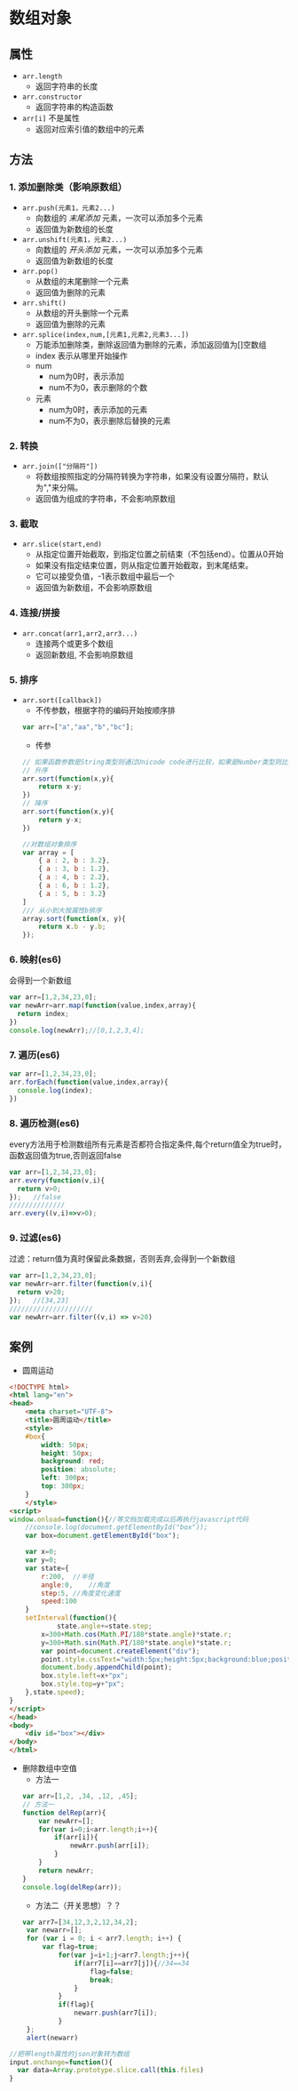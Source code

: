 # 数组对象
## 属性
- `arr.length`
  - 返回字符串的长度
- `arr.constructor`
  - 返回字符串的构造函数
- `arr[i]`  不是属性
	- 返回对应索引值的数组中的元素

## 方法
### 1. 添加删除类（影响原数组）
- `arr.push(元素1，元素2...)`
	- 向数组的 *末尾添加* 元素，一次可以添加多个元素
	- 返回值为新数组的长度
- `arr.unshift(元素1，元素2...)`
	- 向数组的 *开头添加* 元素，一次可以添加多个元素
	- 返回值为新数组的长度
- `arr.pop()`
	- 从数组的末尾删除一个元素
	- 返回值为删除的元素
- `arr.shift()`
	- 从数组的开头删除一个元素
	- 返回值为删除的元素
- `arr.splice(index,num,[元素1,元素2,元素3...])`
	- 万能添加删除类，删除返回值为删除的元素，添加返回值为[]空数组
	- index 表示从哪里开始操作
	- num
		- num为0时，表示添加
		- num不为0，表示删除的个数
	- 元素
		- num为0时，表示添加的元素
		- num不为0，表示删除后替换的元素

### 2. 转换
- `arr.join(["分隔符"])`
	- 将数组按照指定的分隔符转换为字符串，如果没有设置分隔符，默认为","来分隔。
	- 返回值为组成的字符串，不会影响原数组

### 3. 截取
- `arr.slice(start,end)`
	- 从指定位置开始截取，到指定位置之前结束（不包括end）。位置从0开始
	- 如果没有指定结束位置，则从指定位置开始截取，到末尾结束。
	- 它可以接受负值，-1表示数组中最后一个
	- 返回值为新数组，不会影响原数组

### 4. 连接/拼接
- `arr.concat(arr1,arr2,arr3...)`
	- 连接两个或更多个数组
	- 返回新数组, 不会影响原数组

### 5. 排序
- `arr.sort([callback])`
	- 不传参数，根据字符的编码开始按顺序排
	```javascript
	var arr=["a","aa","b","bc"];
	```
	- 传参
	```javascript
	// 如果函数参数是String类型则通过Unicode code进行比较，如果是Number类型则比较值的大小
	// 升序
	arr.sort(function(x,y){
		return x-y;
	})
	// 降序
	arr.sort(function(x,y){
		return y-x;
	})

	//对数组对象排序
	var array = [
		{ a : 2, b : 3.2},
		{ a : 3, b : 1.2},
		{ a : 4, b : 2.2},
		{ a : 6, b : 1.2},
		{ a : 5, b : 3.2}
	]
	/// 从小到大按属性b排序
	array.sort(function(x, y){
		return x.b - y.b;
	});
	```

### 6. 映射(es6)
会得到一个新数组

```javascript
var arr=[1,2,34,23,0];
var newArr=arr.map(function(value,index,array){
  return index;
})
console.log(newArr);//[0,1,2,3,4];
```

### 7. 遍历(es6)
```javascript
var arr=[1,2,34,23,0];
arr.forEach(function(value,index,array){
  console.log(index);
})
```
### 8. 遍历检测(es6)
every方法用于检测数组所有元素是否都符合指定条件,每个return值全为true时，函数返回值为true,否则返回false

```javascript
var arr=[1,2,34,23,0];
arr.every(function(v,i){
  return v>0;
});   //false
//////////////
arr.every((v,i)=>v>0);
```
### 9. 过滤(es6)
过滤：return值为真时保留此条数据，否则丢弃,会得到一个新数组

```javascript
var arr=[1,2,34,23,0];
var newArr=arr.filter(function(v,i){
  return v>20;
});   //[34,23]
/////////////////////
var newArr=arr.filter((v,i) => v>20)
```

## 案例
- 圆周运动
```html
<!DOCTYPE html>
<html lang="en">
<head>
	<meta charset="UTF-8">
	<title>圆周运动</title>
	<style>
	#box{
		width: 50px;
		height: 50px;
		background: red;
		position: absolute;
		left: 300px;
		top: 300px;
	}
	</style>
<script>
window.onload=function(){//等文档加载完成以后再执行javascript代码
    //console.log(document.getElementById("box"));
    var box=document.getElementById("box");

    var x=0;
    var y=0;
    var state={
    	r:200,	//半径
    	angle:0,	//角度
    	step:5,	//角度变化速度
    	speed:100
    }
    setInterval(function(){
    		state.angle+=state.step;
        x=300+Math.cos(Math.PI/180*state.angle)*state.r;
        y=300+Math.sin(Math.PI/180*state.angle)*state.r;
        var point=document.createElement("div");
        point.style.cssText="width:5px;height:5px;background:blue;position:absolute;left:"+x+"px;top:"+y+"px";
        document.body.appendChild(point);
        box.style.left=x+"px";
        box.style.top=y+"px";
    },state.speed);
}
</script>
</head>
<body>
	<div id="box"></div>
</body>
</html>
```

- 删除数组中空值
	- 方法一
	```javascript
	var arr=[1,2, ,34, ,12, ,45];
	// 方法一
	function delRep(arr){
		var newArr=[];
		for(var i=0;i<arr.length;i++){
			if(arr[i]){
				newArr.push(arr[i]);
			}
		}
		return newArr;
	}
	console.log(delRep(arr));
	```
	- 方法二（开关思想）？？
	```javascript
	var arr7=[34,12,3,2,12,34,2];
	 var newarr=[];
	 for (var i = 0; i < arr7.length; i++) {
		 var flag=true;
			 for(var j=i+1;j<arr7.length;j++){
				 if(arr7[i]==arr7[j]){//34==34
					 flag=false;
					 break;
				 }
			 }
			 if(flag){
				 newarr.push(arr7[i]);
			 }        
	 };
	 alert(newarr)
	```

```javascript
//把带length属性的json对象转为数组
input.onchange=function(){
  var data=Array.prototype.slice.call(this.files)
}
```
